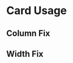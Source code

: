 # Card Usage
## Column Fix
<ColumnSection columns={3}>
  <Card
    title='test'
    to="./Card"
    text='123sdfasdfdsafasdfasfsdafasdff'/>
  <Card
    title="test2"
    to="./Card"
  />
  <Card
    title="test3"
    to="./Card"
  />
  <Card
    title="test4"
    to="./Card"
  />
</ColumnSection>

## Width Fix
<WidthSection width='200px'>
  <Card
    title='test'
    to="./Card"
    text='123sdfasdfdsafasdfasfsdafasdff'/>
  <Card
    title="test2"
    to="./Card"
  />
  <Card
    title="test3"
    to="./Card"
  />
  <Card
    title="test4"
    to="./Card"
  />
</WidthSection>